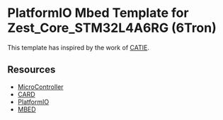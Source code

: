 # PlatformIO Mbed Template for Zest_Core_STM32L4A6RG (6Tron)

This template has inspired by the work of [CATIE](https://www.catie.fr/).

## Resources

- [MicroController](https://www.st.com/en/microcontrollers-microprocessors/stm32l4a6rg.html)
- [CARD](https://member.6tron.io/fr/m/ressources/plateforme-materielle/cartes-zest-core/zest_core_stm32l4a6rg/latest/en/index/)
- [PlatformIO](https://platformio.org/)
- [MBED](https://os.mbed.com/)